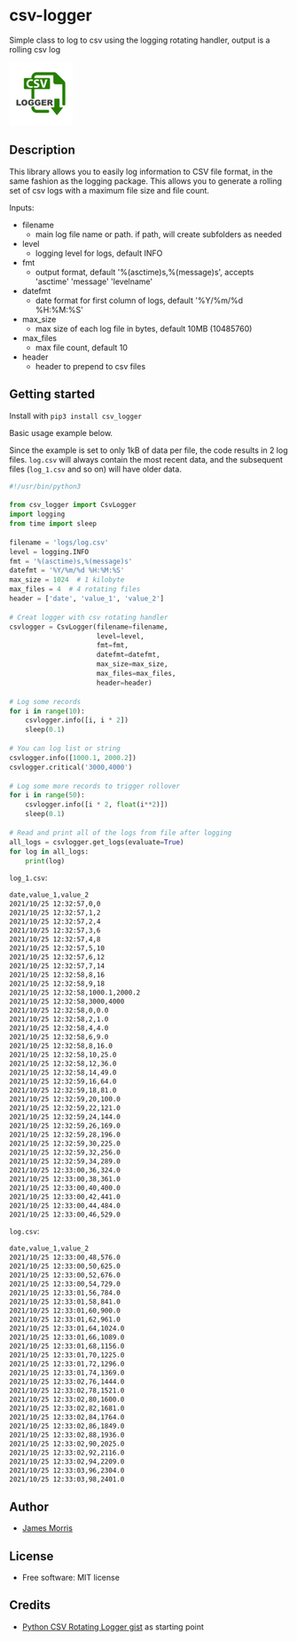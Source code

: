 # csv-logger

Simple class to log to csv using the logging rotating handler, output is a rolling csv log

![csv-logger](https://github.com/Morrious/csv-logger/blob/prod/csv-logger.png?raw=true)

Description
-----------
This library allows you to easily log information to CSV file format, in the same fashion as the logging package. This allows you to generate a rolling set of csv logs with a maximum  file size and file count.

Inputs:

* filename
    * main log file name or path. if path, will create subfolders as needed
* level
	* logging level for logs, default INFO
* fmt
	* output format, default '%(asctime)s,%(message)s', accepts 'asctime' 'message' 'levelname'
* datefmt
	* date format for first column of logs, default '%Y/%m/%d %H:%M:%S'
* max_size
	* max size of each log file in bytes, default 10MB (10485760)
* max_files
	* max file count, default 10
* header
	* header to prepend to csv files

Getting started
---------------

Install with ```pip3 install csv_logger```

Basic usage example below.

Since the example is set to only 1kB of data per file, the code results in 2 log files. `log.csv` will always contain the most recent data, and the subsequent files (`log_1.csv` and so on) will have older data.

```python
#!/usr/bin/python3

from csv_logger import CsvLogger
import logging
from time import sleep

filename = 'logs/log.csv'
level = logging.INFO
fmt = '%(asctime)s,%(message)s'
datefmt = '%Y/%m/%d %H:%M:%S'
max_size = 1024  # 1 kilobyte
max_files = 4  # 4 rotating files
header = ['date', 'value_1', 'value_2']

# Creat logger with csv rotating handler
csvlogger = CsvLogger(filename=filename,
                      level=level,
                      fmt=fmt,
                      datefmt=datefmt,
                      max_size=max_size,
                      max_files=max_files,
                      header=header)

# Log some records
for i in range(10):
    csvlogger.info([i, i * 2])
    sleep(0.1)

# You can log list or string
csvlogger.info([1000.1, 2000.2])
csvlogger.critical('3000,4000')

# Log some more records to trigger rollover
for i in range(50):
    csvlogger.info([i * 2, float(i**2)])
    sleep(0.1)

# Read and print all of the logs from file after logging
all_logs = csvlogger.get_logs(evaluate=True)
for log in all_logs:
    print(log)
```
`log_1.csv`:
```csv
date,value_1,value_2
2021/10/25 12:32:57,0,0
2021/10/25 12:32:57,1,2
2021/10/25 12:32:57,2,4
2021/10/25 12:32:57,3,6
2021/10/25 12:32:57,4,8
2021/10/25 12:32:57,5,10
2021/10/25 12:32:57,6,12
2021/10/25 12:32:57,7,14
2021/10/25 12:32:58,8,16
2021/10/25 12:32:58,9,18
2021/10/25 12:32:58,1000.1,2000.2
2021/10/25 12:32:58,3000,4000
2021/10/25 12:32:58,0,0.0
2021/10/25 12:32:58,2,1.0
2021/10/25 12:32:58,4,4.0
2021/10/25 12:32:58,6,9.0
2021/10/25 12:32:58,8,16.0
2021/10/25 12:32:58,10,25.0
2021/10/25 12:32:58,12,36.0
2021/10/25 12:32:58,14,49.0
2021/10/25 12:32:59,16,64.0
2021/10/25 12:32:59,18,81.0
2021/10/25 12:32:59,20,100.0
2021/10/25 12:32:59,22,121.0
2021/10/25 12:32:59,24,144.0
2021/10/25 12:32:59,26,169.0
2021/10/25 12:32:59,28,196.0
2021/10/25 12:32:59,30,225.0
2021/10/25 12:32:59,32,256.0
2021/10/25 12:32:59,34,289.0
2021/10/25 12:33:00,36,324.0
2021/10/25 12:33:00,38,361.0
2021/10/25 12:33:00,40,400.0
2021/10/25 12:33:00,42,441.0
2021/10/25 12:33:00,44,484.0
2021/10/25 12:33:00,46,529.0
```
`log.csv`:
```csv
date,value_1,value_2
2021/10/25 12:33:00,48,576.0
2021/10/25 12:33:00,50,625.0
2021/10/25 12:33:00,52,676.0
2021/10/25 12:33:00,54,729.0
2021/10/25 12:33:01,56,784.0
2021/10/25 12:33:01,58,841.0
2021/10/25 12:33:01,60,900.0
2021/10/25 12:33:01,62,961.0
2021/10/25 12:33:01,64,1024.0
2021/10/25 12:33:01,66,1089.0
2021/10/25 12:33:01,68,1156.0
2021/10/25 12:33:01,70,1225.0
2021/10/25 12:33:01,72,1296.0
2021/10/25 12:33:01,74,1369.0
2021/10/25 12:33:02,76,1444.0
2021/10/25 12:33:02,78,1521.0
2021/10/25 12:33:02,80,1600.0
2021/10/25 12:33:02,82,1681.0
2021/10/25 12:33:02,84,1764.0
2021/10/25 12:33:02,86,1849.0
2021/10/25 12:33:02,88,1936.0
2021/10/25 12:33:02,90,2025.0
2021/10/25 12:33:02,92,2116.0
2021/10/25 12:33:02,94,2209.0
2021/10/25 12:33:03,96,2304.0
2021/10/25 12:33:03,98,2401.0
```
Author
-------
* [James Morris](https://morrisjam.es)

License
-------
* Free software: MIT license

Credits
---------
* [Python CSV Rotating Logger gist](https://gist.github.com/arduino12/144c346c9f3ecc8175be45a2f6bda599) as starting point